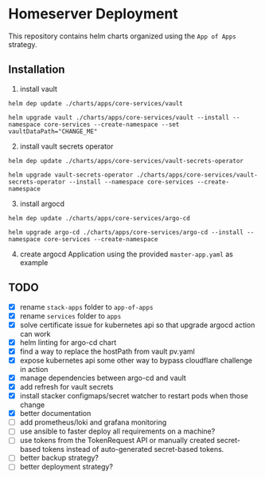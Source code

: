 # Homeserver Deployment
This repository contains helm charts organized using the `App of Apps` strategy.

## Installation

1. install vault 

```
helm dep update ./charts/apps/core-services/vault

helm upgrade vault ./charts/apps/core-services/vault --install --namespace core-services --create-namespace --set vaultDataPath="CHANGE_ME"
```

2. install vault secrets operator
   
```
helm dep update ./charts/apps/core-services/vault-secrets-operator

helm upgrade vault-secrets-operator ./charts/apps/core-services/vault-secrets-operator --install --namespace core-services --create-namespace
```

3. install argocd
   
```
helm dep update ./charts/apps/core-services/argo-cd

helm upgrade argo-cd ./charts/apps/core-services/argo-cd --install --namespace core-services --create-namespace
```

4. create argocd Application using the provided `master-app.yaml` as example 

## TODO
- [x] rename `stack-apps` folder to `app-of-apps`
- [x] rename `services` folder to `apps`
- [x] solve certificate issue for kubernetes api so that upgrade argocd action can work
- [x] helm linting for argo-cd chart
- [x] find a way to replace the hostPath from vault pv.yaml
- [x] expose kubernetes api some other way to bypass cloudflare challenge in action
- [x] manage dependencies between argo-cd and vault
- [x] add refresh for vault secrets
- [x] install stacker configmaps/secret watcher to restart pods when those change
- [x] better documentation
- [ ] add prometheus/loki and grafana monitoring
- [ ] use ansible to faster deploy all requirements on a machine?
- [ ] use tokens from the TokenRequest API or manually created secret-based tokens instead of auto-generated secret-based tokens.
- [ ] better backup strategy?
- [ ] better deployment strategy?